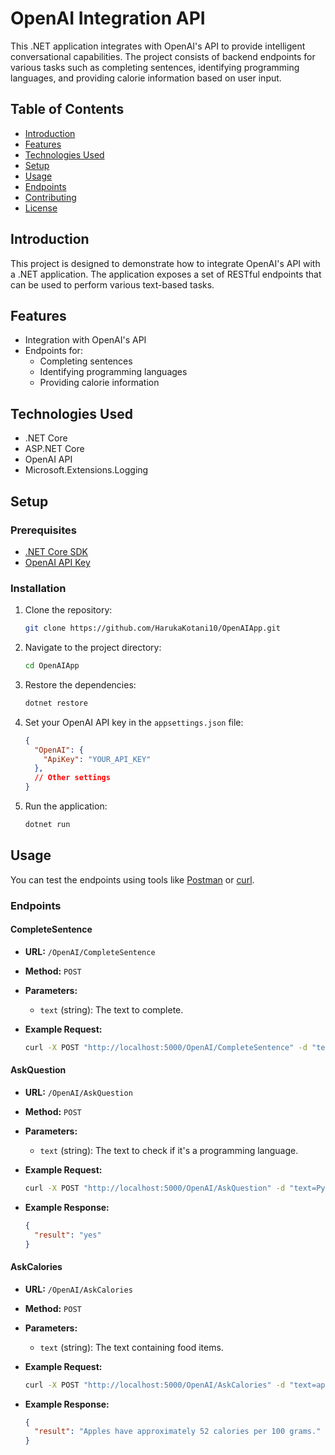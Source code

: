 # OpenAI Integration API

This .NET application integrates with OpenAI's API to provide intelligent conversational capabilities. The project consists of backend endpoints for various tasks such as completing sentences, identifying programming languages, and providing calorie information based on user input.

## Table of Contents

- [Introduction](#introduction)
- [Features](#features)
- [Technologies Used](#technologies-used)
- [Setup](#setup)
- [Usage](#usage)
- [Endpoints](#endpoints)
- [Contributing](#contributing)
- [License](#license)

## Introduction

This project is designed to demonstrate how to integrate OpenAI's API with a .NET application. The application exposes a set of RESTful endpoints that can be used to perform various text-based tasks.

## Features

- Integration with OpenAI's API
- Endpoints for:
  - Completing sentences
  - Identifying programming languages
  - Providing calorie information

## Technologies Used

- .NET Core
- ASP.NET Core
- OpenAI API
- Microsoft.Extensions.Logging

## Setup

### Prerequisites

- [.NET Core SDK](https://dotnet.microsoft.com/download)
- [OpenAI API Key](https://www.openai.com/api/)

### Installation

1. Clone the repository:

    ```sh
    git clone https://github.com/HarukaKotani10/OpenAIApp.git
    ```

2. Navigate to the project directory:

    ```sh
    cd OpenAIApp
    ```

3. Restore the dependencies:

    ```sh
    dotnet restore
    ```

4. Set your OpenAI API key in the `appsettings.json` file:

    ```json
    {
      "OpenAI": {
        "ApiKey": "YOUR_API_KEY"
      },
      // Other settings
    }
    ```

5. Run the application:

    ```sh
    dotnet run
    ```

## Usage

You can test the endpoints using tools like [Postman](https://www.postman.com/) or [curl](https://curl.se/).

### Endpoints

#### CompleteSentence

- **URL:** `/OpenAI/CompleteSentence`
- **Method:** `POST`
- **Parameters:**
  - `text` (string): The text to complete.
- **Example Request:**

    ```sh
    curl -X POST "http://localhost:5000/OpenAI/CompleteSentence" -d "text=Hello, world!"
    ```

#### AskQuestion

- **URL:** `/OpenAI/AskQuestion`
- **Method:** `POST`
- **Parameters:**
  - `text` (string): The text to check if it's a programming language.
- **Example Request:**

    ```sh
    curl -X POST "http://localhost:5000/OpenAI/AskQuestion" -d "text=Python"
    ```

- **Example Response:**

    ```json
    {
      "result": "yes"
    }
    ```

#### AskCalories

- **URL:** `/OpenAI/AskCalories`
- **Method:** `POST`
- **Parameters:**
  - `text` (string): The text containing food items.
- **Example Request:**

    ```sh
    curl -X POST "http://localhost:5000/OpenAI/AskCalories" -d "text=apple"
    ```
    
- **Example Response:**

    ```json
    {
      "result": "Apples have approximately 52 calories per 100 grams."
    }
    ```
    
